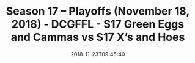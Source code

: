 ---
title: Season 17 – Playoffs (November 18, 2018) - DCGFFL - S17 Green Eggs and Cammas
  vs S17 X’s and Hoes
teams-score:
- team: _teams/s17-kelly-green.md
  score: 42
- team: _teams/s17-royal-blue.md
  score: 26
mvp: B. Chambers (Kelly Green), K. Lynch (Royal Blue)
game-ball: M. Japinga (Kelly Green), A. Schaps (Royal Blue)
season: 17
week: 0
date: '2018-11-23T09:45:40'
pageid: season-17-playoffs-november-18-2018-6694-vs-6705
---